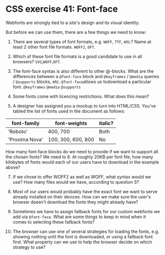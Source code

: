# CSS exercise 41: Font-face

Webfonts are strongly tied to a site's design and its visual identity.

But before we can use them, there are a few things we need to know:

1. There are several types of font formats, e.g. `WOFF`, `TTF`, etc.? Name at least 2 other font file formats.
`WOFF2`, `OFT`.
2. Which of these font file formats is a good candidate to use in all browsers?
  `SVG`,`WOFF`,`OFT`.
3. The font-face syntax is also different to other @-blocks. What are the differences between a `@font-face` block and `@keyframes` / `@media` queries / `@supports` blocks, etc.
`@font-face`allows us todownload a particular font.
`@keyframes`
`@media`
`@supports`
4. Some fonts come with licencing restrictions. What does this mean?

5. A designer has assigned you a mockup to turn into HTML/CSS. You've tabled the list of fonts used in the document as follows:

font-family | font-weights | italic?
--- | --- | ---
'Roboto' | 400, 700 | Both
'Proxima Nova' | 100, 300, 600, 800 | No

How many font-face blocks do we need to provide if we want to support all the chosen fonts?
  We need to
6. At roughly 20KB per font file, how many kilobytes of fonts would each of our users have to download in the example above?

7. If we chose to offer WOFF2 as well as WOFF, what syntax would we use? How many files would we have, according to question 5?

8. Most of our users would probably have the exact font we want to serve already installed on their devices. How can we make sure the user's browser doesn't download the fonts they might already have?
9. Sometimes we have to assign fallback fonts for our custom webfonts we add via `@font-face`. What are some things to keep in mind when it comes to selecting these fallback fonts?
10. The browser can use one of several strategies for loading the fonts, e.g. showing nothing until the font is downloaded, or using a fallback font first. What property can we use to help the browser decide on which strategy to use?
